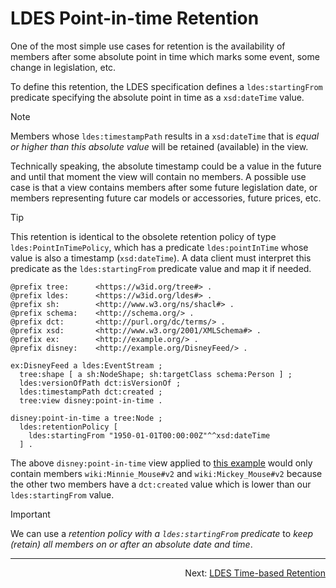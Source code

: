 # LDES Point-in-time Retention
One of the most simple use cases for retention is the availability of members after some absolute point in time which marks some event, some change in legislation, etc.

To define this retention, the LDES specification defines a `ldes:startingFrom` predicate specifying the absolute point in time as a `xsd:dateTime` value.

> [!NOTE]
> Members whose `ldes:timestampPath` results in a `xsd:dateTime` that is _equal or higher than this absolute value_ will be retained (available) in the view.

Technically speaking, the absolute timestamp could be a value in the future and until that moment the view will contain no members. A possible use case is that a view contains members after some future legislation date, or members representing future car models or accessories, future prices, etc.

> [!TIP]
> This retention is identical to the obsolete retention policy of type `ldes:PointInTimePolicy`, which has a predicate `ldes:pointInTime` whose value is also a timestamp (`xsd:dateTime`). A data client must interpret this predicate as the `ldes:startingFrom` predicate value and map it if needed.

```
@prefix tree:      <https://w3id.org/tree#> .
@prefix ldes:      <https://w3id.org/ldes#> .
@prefix sh:        <http://www.w3.org/ns/shacl#> .
@prefix schema:    <http://schema.org/> .
@prefix dct:       <http://purl.org/dc/terms/> .
@prefix xsd:       <http://www.w3.org/2001/XMLSchema#> .
@prefix ex:        <http://example.org/> .
@prefix disney:    <http://example.org/DisneyFeed/> .

ex:DisneyFeed a ldes:EventStream ;
  tree:shape [ a sh:NodeShape; sh:targetClass schema:Person ] ;
  ldes:versionOfPath dct:isVersionOf ;
  ldes:timestampPath dct:created ;
  tree:view disney:point-in-time .

disney:point-in-time a tree:Node ;
  ldes:retentionPolicy [
    ldes:startingFrom "1950-01-01T00:00:00Z"^^xsd:dateTime 
  ] .
```

The above `disney:point-in-time` view applied to [this example](./E-ldes-specs.md#naming-members) would only contain members `wiki:Minnie_Mouse#v2` and `wiki:Mickey_Mouse#v2` because the other two members have a `dct:created` value which is lower than our `ldes:startingFrom` value.

> [!IMPORTANT]
> We can use a _retention policy with a `ldes:startingFrom` predicate_ to _keep (retain) all members on or after an absolute date and time_.

---
<p align="right">Next: <a href="M-time-based-retention.md">LDES Time-based Retention</a></p>
